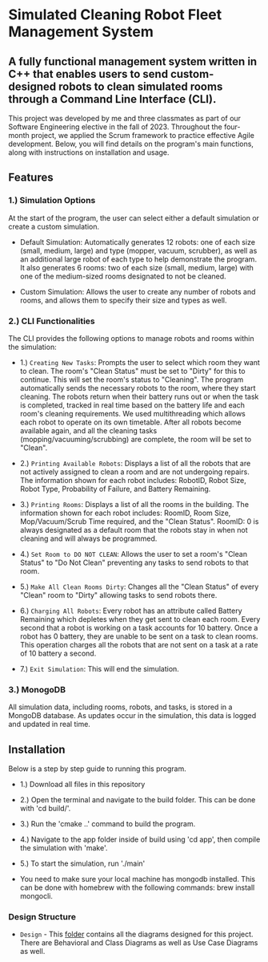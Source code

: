 # Simulated Cleaning Robot Fleet Management System

## A fully functional management system written in C++ that enables users to send custom-designed robots to clean simulated rooms through a Command Line Interface (CLI).

This project was developed by me and three classmates as part of our Software Engineering elective in the fall of 2023. Throughout the four-month project, we applied the Scrum framework to practice effective Agile development. Below, you will find details on the program's main functions, along with instructions on installation and usage.

## Features

### 1.) Simulation Options
At the start of the program, the user can select either a default simulation or create a custom simulation.

* Default Simulation: Automatically generates 12 robots: one of each size (small, medium, large) and type (mopper, vacuum, scrubber), as well as an additional large robot of each type to help demonstrate the program. It also generates 6 rooms: two of each size (small, medium, large) with one of the medium-sized rooms designated to not be cleaned.
  
* Custom Simulation: Allows the user to create any number of robots and rooms, and allows them to specify their size and types as well.

### 2.) CLI Functionalities
The CLI provides the following options to manage robots and rooms within the simulation:

* 1.) `Creating New Tasks`: Prompts the user to select which room they want to clean. The room's "Clean Status" must be set to "Dirty" for this to continue. This will set the room's status to "Cleaning". The program automatically sends the necessary robots to the room, where they start cleaning. The robots return when their battery runs out or when the task is completed, tracked in real time based on the battery life and each room's cleaning requirements. We used multithreading which allows each robot to operate on its own timetable. After all robots become available again, and all the cleaning tasks (mopping/vacuuming/scrubbing) are complete, the room will be set to "Clean".
  
* 2.) `Printing Available Robots`: Displays a list of all the robots that are not actively assigned to clean a room and are not undergoing repairs. The information shown for each robot includes: RobotID, Robot Size, Robot Type, Probability of Failure, and Battery Remaining.
  
* 3.) `Printing Rooms`: Displays a list of all the rooms in the building. The information shown for each robot includes: RoomID, Room Size, Mop/Vacuum/Scrub Time required, and the "Clean Status". RoomID: 0 is always designated as a default room that the robots stay in when not cleaning and will always be programmed.

* 4.) `Set Room to DO NOT CLEAN`: Allows the user to set a room's "Clean Status" to "Do Not Clean" preventing any tasks to send robots to that room.

* 5.) `Make All Clean Rooms Dirty`: Changes all the "Clean Status" of every "Clean" room to "Dirty" allowing tasks to send robots there.

* 6.) `Charging All Robots`: Every robot has an attribute called Battery Remaining which depletes when they get sent to clean each room. Every second that a robot is working on a task accounts for 10 battery. Once a robot has 0 battery, they are unable to be sent on a task to clean rooms. This operation charges all the robots that are not sent on a task at a rate of 10 battery a second.

* 7.) `Exit Simulation`: This will end the simulation.

### 3.) MonogoDB
All simulation data, including rooms, robots, and tasks, is stored in a MongoDB database. As updates occur in the simulation, this data is logged and updated in real time.


## Installation
Below is a step by step guide to running this program. 

* 1.) Download all files in this repository
* 2.) Open the terminal and navigate to the build folder. This can be done with 'cd build/'.
* 3.) Run the 'cmake ..' command to build the program.
* 4.) Navigate to the app folder inside of build using 'cd app', then compile the simulation with 'make'.
* 5.) To start the simulation, run './main'

* You need to make sure your local machine has mongodb installed. This can be done with homebrew with the following commands: brew install mongocli.


### Design Structure
+ `Design` - This [folder](docs/design/DESIGN.md) contains all the diagrams designed for this project. There are Behavioral and Class Diagrams as well as Use Case Diagrams as well.


